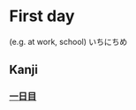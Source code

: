 # First day 
(e.g. at work, school)
いちにちめ

## Kanji
### [一](Vocabulary/一.md)[日](Kanji/kanji-dict/日.md)[目](Vocabulary/目.md)